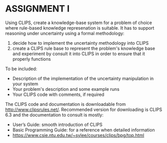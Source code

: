 # ASSIGNMENT I 

Using CLIPS, create a knowledge-base system for a problem of choice where rule-based knowledge represenation is suitable. It has to support reasoning under uncertainty using a formal methodology:

1) decide how to implement the uncertainty methodology into CLIPS
2) create a CLIPS rule base to represent the problem's knowledge base and experiment by consult it into CLIPS in order to ensure that it properly functions

To be included:
- Description of the implementation of the uncertainty manipulation
in your system
- Your problem's description and some example runs
- Your CLIPS code with comments, if required


The CLIPS code and documentation is downloadable from http://www.clipsrules.net/.
Recommended version for downloading is CLIPS 6.3 and the documentation to consult is mostly:
- User’s Guide: smooth introduction of CLIPS
- Basic Programming Guide: for a reference when detailed information
- https://www.csie.ntu.edu.tw/~sylee/courses/clips/bpg/top.html